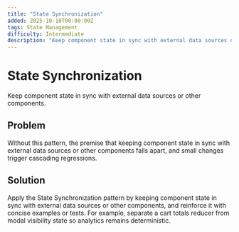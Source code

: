 ```yaml
---
title: "State Synchronization"
added: 2025-10-10T00:00:00Z
tags: State Management
difficulty: Intermediate
description: "Keep component state in sync with external data sources or other components."
---
```

# State Synchronization

Keep component state in sync with external data sources or other components.

## Problem

Without this pattern, the premise that keeping component state in sync with external data sources or other components falls apart, and small changes trigger cascading regressions.

## Solution

Apply the State Synchronization pattern by keeping component state in sync with external data sources or other components, and reinforce it with concise examples or tests. For example, separate a cart totals reducer from modal visibility state so analytics remains deterministic.
